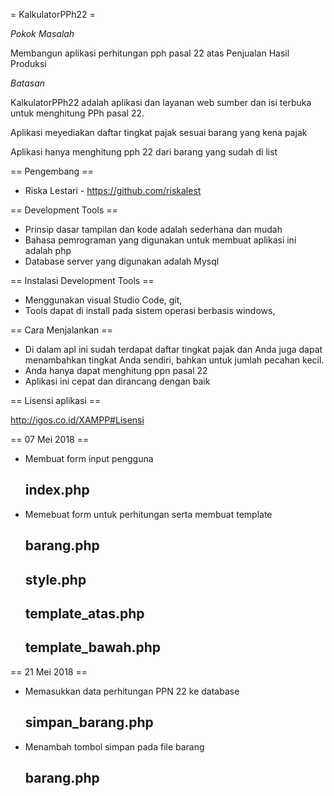 = KalkulatorPPh22 =

*Pokok Masalah* 

Membangun aplikasi perhitungan pph pasal 22 atas Penjualan Hasil Produksi

*Batasan*

KalkulatorPPh22 adalah aplikasi dan layanan web sumber dan isi terbuka untuk 
menghitung PPh pasal 22.

Aplikasi meyediakan daftar tingkat pajak sesuai barang yang kena pajak

Aplikasi hanya menghitung pph 22 dari barang yang sudah di list

== Pengembang ==

* Riska Lestari - https://github.com/riskalest


== Development Tools ==

* Prinsip dasar tampilan dan kode adalah sederhana dan mudah
* Bahasa pemrograman yang digunakan untuk membuat aplikasi ini adalah php
* Database server yang digunakan adalah Mysql

== Instalasi Development Tools ==

* Menggunakan visual Studio Code, git, 
* Tools dapat di install pada sistem operasi berbasis windows,

== Cara Menjalankan ==

* Di dalam apl ini sudah terdapat daftar tingkat pajak dan Anda juga dapat menambahkan tingkat Anda sendiri, bahkan untuk jumlah pecahan kecil.
* Anda hanya dapat menghitung ppn pasal 22
* Aplikasi ini cepat dan dirancang dengan baik

== Lisensi aplikasi ==

http://igos.co.id/XAMPP#Lisensi

== 07 Mei 2018 ==

* Membuat form input pengguna
  ## index.php
* Memebuat form untuk perhitungan serta membuat template
  ## barang.php
  ## style.php
  ## template_atas.php
  ## template_bawah.php

== 21 Mei 2018 ==

* Memasukkan data perhitungan PPN 22 ke database
  ## simpan_barang.php
* Menambah tombol simpan pada file barang
  ## barang.php



